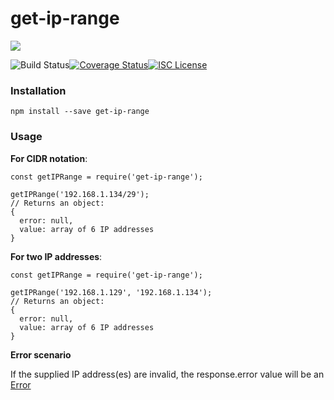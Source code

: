 # get-ip-range


<a href="https://nodei.co/npm/get-ip-range/"><img src="https://nodei.co/npm/get-ip-range.png?downloads=true"></a>

![Build Status](https://travis-ci.org/JoeScho/getIPRange.png?branch=master)[![Coverage Status](https://coveralls.io/repos/github/JoeScho/getIPRange/badge.svg?branch=master)](https://coveralls.io/github/JoeScho/getIPRange?branch=master)[![ISC License](https://img.shields.io/badge/license-ISC-blue.svg?style=flat-square)](https://github.com/JoeScho/getIPRange/blob/master/LICENSE)

### Installation

`npm install --save get-ip-range`

### Usage

**For CIDR notation**:

```
const getIPRange = require('get-ip-range');

getIPRange('192.168.1.134/29');
// Returns an object: 
{
  error: null,
  value: array of 6 IP addresses
}
```

**For two IP addresses**:

```
const getIPRange = require('get-ip-range');

getIPRange('192.168.1.129', '192.168.1.134');
// Returns an object: 
{
  error: null,
  value: array of 6 IP addresses
}
```

**Error scenario**  

If the supplied IP address(es) are invalid, the response.error value will be an [Error](https://developer.mozilla.org/en-US/docs/Web/JavaScript/Reference/Global_Objects/Error)

